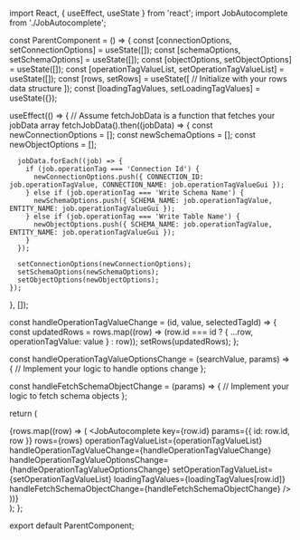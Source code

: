 import React, { useEffect, useState } from 'react';
import JobAutocomplete from './JobAutocomplete';

const ParentComponent = () => {
  const [connectionOptions, setConnectionOptions] = useState([]);
  const [schemaOptions, setSchemaOptions] = useState([]);
  const [objectOptions, setObjectOptions] = useState([]);
  const [operationTagValueList, setOperationTagValueList] = useState([]);
  const [rows, setRows] = useState([
    // Initialize with your rows data structure
  ]);
  const [loadingTagValues, setLoadingTagValues] = useState({});

  useEffect(() => {
    // Assume fetchJobData is a function that fetches your jobData array
    fetchJobData().then((jobData) => {
      const newConnectionOptions = [];
      const newSchemaOptions = [];
      const newObjectOptions = [];

      jobData.forEach((job) => {
        if (job.operationTag === 'Connection Id') {
          newConnectionOptions.push({ CONNECTION_ID: job.operationTagValue, CONNECTION_NAME: job.operationTagValueGui });
        } else if (job.operationTag === 'Write Schema Name') {
          newSchemaOptions.push({ SCHEMA_NAME: job.operationTagValue, ENTITY_NAME: job.operationTagValueGui });
        } else if (job.operationTag === 'Write Table Name') {
          newObjectOptions.push({ SCHEMA_NAME: job.operationTagValue, ENTITY_NAME: job.operationTagValueGui });
        }
      });

      setConnectionOptions(newConnectionOptions);
      setSchemaOptions(newSchemaOptions);
      setObjectOptions(newObjectOptions);
    });
  }, []);

  const handleOperationTagValueChange = (id, value, selectedTagId) => {
    const updatedRows = rows.map((row) => (row.id === id ? { ...row, operationTagValue: value } : row));
    setRows(updatedRows);
  };

  const handleOperationTagValueOptionsChange = (searchValue, params) => {
    // Implement your logic to handle options change
  };

  const handleFetchSchemaObjectChange = (params) => {
    // Implement your logic to fetch schema objects
  };

  return (
    <div>
      {rows.map((row) => (
        <JobAutocomplete
          key={row.id}
          params={{ id: row.id, row }}
          rows={rows}
          operationTagValueList={operationTagValueList}
          handleOperationTagValueChange={handleOperationTagValueChange}
          handleOperationTagValueOptionsChange={handleOperationTagValueOptionsChange}
          setOperationTagValueList={setOperationTagValueList}
          loadingTagValues={loadingTagValues[row.id]}
          handleFetchSchemaObjectChange={handleFetchSchemaObjectChange}
        />
      ))}
    </div>
  );
};

export default ParentComponent;